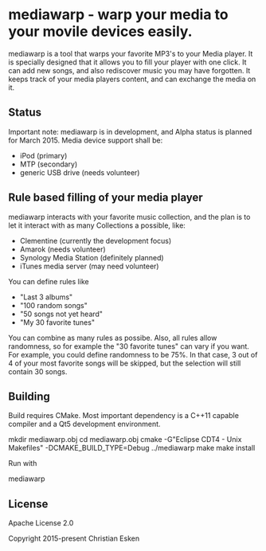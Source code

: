 # mediawarp - warp your media to your movile devices easily.

mediawarp is a tool that warps your favorite MP3's to your Media player.
It is specially designed that it allows you to fill your player with one click.
It can add new songs, and also rediscover music you may have forgotten. It
keeps track of your media players content, and can exchange the media on it.

## Status
Important note: mediawarp is in development, and Alpha status is planned
for March 2015. Media device support shall be:
 - iPod (primary)
 - MTP (secondary)
 - generic USB drive (needs volunteer)

## Rule based filling of your media player
mediawarp interacts with your favorite music collection, and the plan
is to let it interact with as many Collections a possible, like:
 - Clementine (currently the development focus)
 - Amarok (needs volunteer)
 - Synology Media Station (definitely planned)
 - iTunes media server (may need volunteer)

You can define rules like
- "Last 3 albums"
- "100 random songs"
- "50 songs not yet heard"
- "My 30 favorite tunes"

You can combine as many rules as possibe. Also, all rules allow randomness, so
for example the "30 favorite tunes" can vary if you want. For example, you could define
randomness to be 75%. In that case, 3 out of 4 of your most favorite songs will be skipped, but
the selection will still contain 30 songs.


## Building
Build requires CMake.
Most important dependency is a C++11 capable compiler and a Qt5 development environment.

mkdir mediawarp.obj
cd mediawarp.obj
cmake -G"Eclipse CDT4 - Unix Makefiles" -DCMAKE_BUILD_TYPE=Debug ../mediawarp
make
make install

Run with

mediawarp

## License
Apache License 2.0

Copyright 2015-present Christian Esken

